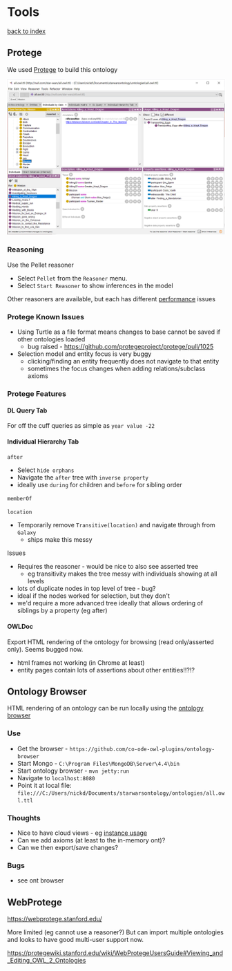 # Tools

[back to index](index.md)

## Protege

We used [Protege](https://protege.stanford.edu) to build this ontology

![Star Wars ontology loaded in Protege](killing_a_Krayt_Dragon.png)

### Reasoning

Use the Pellet reasoner

* Select `Pellet` from the `Reasoner` menu.
* Select `Start Reasoner` to show inferences in the model

Other reasoners are available, but each has different [performance](performance.md) issues

### Protege Known Issues

* Using Turtle as a file format means changes to base cannot be saved if other ontologies loaded 
  * bug raised - https://github.com/protegeproject/protege/pull/1025
* Selection model and entity focus is very buggy
  * clicking/finding an entity frequently does not navigate to that entity
  * sometimes the focus changes when adding relations/subclass axioms

### Protege Features

#### DL Query Tab

For off the cuff queries as simple as `year value -22`


#### Individual Hierarchy Tab

`after`
  * Select `hide orphans`
  * Navigate the `after` tree with `inverse property`
  * ideally use `during` for children and `before` for sibling order

`memberOf`

`location`
  * Temporarily remove `Transitive(location)` and navigate through from `Galaxy`
    * ships make this messy

Issues   
* Requires the reasoner - would be nice to also see asserted tree
    * eg transitivity makes the tree messy with individuals showing at all levels
* lots of duplicate nodes in top level of tree - bug?
* ideal if the nodes worked for selection, but they don't
* we'd require a more advanced tree ideally that allows ordering of siblings by a property (eg after)
    
#### OWLDoc

Export HTML rendering of the ontology for browsing (read only/asserted only).
Seems bugged now.
* html frames not working (in Chrome at least)
* entity pages contain lots of assertions about other entities!!?!?

## Ontology Browser

HTML rendering of an ontology can be run locally using the [ontology browser](https://github.com/nickdrummond/ontology-browser)

### Use

* Get the browser - `https://github.com/co-ode-owl-plugins/ontology-browser`
* Start Mongo - `C:\Program Files\MongoDB\Server\4.4\bin`
* Start ontology browser - `mvn jetty:run`
* Navigate to `localhost:8080`
* Point it at local file: `file:///C:/Users/nickd/Documents/starwarsontology/ontologies/all.owl.ttl`

### Thoughts
* Nice to have cloud views - eg [instance usage](instances-usage-cloud.pdf)
* Can we add axioms (at least to the in-memory ont)?
* Can we then export/save changes?

### Bugs
* see ont browser

## WebProtege

https://webprotege.stanford.edu/

More limited (eg cannot use a reasoner?)
But can import multiple ontologies and looks to have good multi-user support now.

https://protegewiki.stanford.edu/wiki/WebProtegeUsersGuide#Viewing_and_Editing_OWL_2_Ontologies
